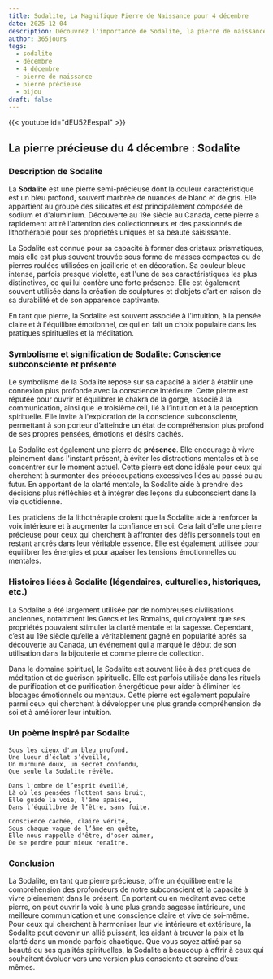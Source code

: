 ```yaml
---
title: Sodalite, La Magnifique Pierre de Naissance pour 4 décembre
date: 2025-12-04
description: Découvrez l'importance de Sodalite, la pierre de naissance du 4 décembre qui symbolise Conscience subconsciente et présente. Laissez sa beauté et sa signification illuminer votre journée.
author: 365jours
tags:
  - sodalite
  - décembre
  - 4 décembre
  - pierre de naissance
  - pierre précieuse
  - bijou
draft: false
---
```


{{< youtube id="dEU52EespaI" >}}

## La pierre précieuse du 4 décembre : Sodalite

### Description de Sodalite

La **Sodalite** est une pierre semi-précieuse dont la couleur caractéristique est un bleu profond, souvent marbrée de nuances de blanc et de gris. Elle appartient au groupe des silicates et est principalement composée de sodium et d'aluminium. Découverte au 19e siècle au Canada, cette pierre a rapidement attiré l'attention des collectionneurs et des passionnés de lithothérapie pour ses propriétés uniques et sa beauté saisissante.

La Sodalite est connue pour sa capacité à former des cristaux prismatiques, mais elle est plus souvent trouvée sous forme de masses compactes ou de pierres roulées utilisées en joaillerie et en décoration. Sa couleur bleue intense, parfois presque violette, est l'une de ses caractéristiques les plus distinctives, ce qui lui confère une forte présence. Elle est également souvent utilisée dans la création de sculptures et d’objets d’art en raison de sa durabilité et de son apparence captivante.

En tant que pierre, la Sodalite est souvent associée à l'intuition, à la pensée claire et à l'équilibre émotionnel, ce qui en fait un choix populaire dans les pratiques spirituelles et la méditation.

### Symbolisme et signification de Sodalite: Conscience subconsciente et présente

Le symbolisme de la Sodalite repose sur sa capacité à aider à établir une connexion plus profonde avec la conscience intérieure. Cette pierre est réputée pour ouvrir et équilibrer le chakra de la gorge, associé à la communication, ainsi que le troisième œil, lié à l’intuition et à la perception spirituelle. Elle invite à l'exploration de la conscience subconsciente, permettant à son porteur d’atteindre un état de compréhension plus profond de ses propres pensées, émotions et désirs cachés.

La Sodalite est également une pierre de **présence**. Elle encourage à vivre pleinement dans l'instant présent, à éviter les distractions mentales et à se concentrer sur le moment actuel. Cette pierre est donc idéale pour ceux qui cherchent à surmonter des préoccupations excessives liées au passé ou au futur. En apportant de la clarté mentale, la Sodalite aide à prendre des décisions plus réfléchies et à intégrer des leçons du subconscient dans la vie quotidienne.

Les praticiens de la lithothérapie croient que la Sodalite aide à renforcer la voix intérieure et à augmenter la confiance en soi. Cela fait d’elle une pierre précieuse pour ceux qui cherchent à affronter des défis personnels tout en restant ancrés dans leur véritable essence. Elle est également utilisée pour équilibrer les énergies et pour apaiser les tensions émotionnelles ou mentales.

### Histoires liées à Sodalite (légendaires, culturelles, historiques, etc.)

La Sodalite a été largement utilisée par de nombreuses civilisations anciennes, notamment les Grecs et les Romains, qui croyaient que ses propriétés pouvaient stimuler la clarté mentale et la sagesse. Cependant, c’est au 19e siècle qu’elle a véritablement gagné en popularité après sa découverte au Canada, un événement qui a marqué le début de son utilisation dans la bijouterie et comme pierre de collection.

Dans le domaine spirituel, la Sodalite est souvent liée à des pratiques de méditation et de guérison spirituelle. Elle est parfois utilisée dans les rituels de purification et de purification énergétique pour aider à éliminer les blocages émotionnels ou mentaux. Cette pierre est également populaire parmi ceux qui cherchent à développer une plus grande compréhension de soi et à améliorer leur intuition.

### Un poème inspiré par Sodalite

	Sous les cieux d'un bleu profond,  
	Une lueur d’éclat s’éveille,  
	Un murmure doux, un secret confondu,  
	Que seule la Sodalite révèle.
	
	Dans l'ombre de l’esprit éveillé,  
	Là où les pensées flottent sans bruit,  
	Elle guide la voie, l'âme apaisée,  
	Dans l’équilibre de l’être, sans fuite.
	
	Conscience cachée, claire vérité,  
	Sous chaque vague de l’âme en quête,  
	Elle nous rappelle d'être, d'oser aimer,  
	De se perdre pour mieux renaître.

### Conclusion

La Sodalite, en tant que pierre précieuse, offre un équilibre entre la compréhension des profondeurs de notre subconscient et la capacité à vivre pleinement dans le présent. En portant ou en méditant avec cette pierre, on peut ouvrir la voie à une plus grande sagesse intérieure, une meilleure communication et une conscience claire et vive de soi-même. Pour ceux qui cherchent à harmoniser leur vie intérieure et extérieure, la Sodalite peut devenir un allié puissant, les aidant à trouver la paix et la clarté dans un monde parfois chaotique. Que vous soyez attiré par sa beauté ou ses qualités spirituelles, la Sodalite a beaucoup à offrir à ceux qui souhaitent évoluer vers une version plus consciente et sereine d’eux-mêmes.